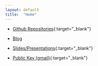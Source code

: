 ```yaml
---
layout: default
title:  "Home"
---
```


* [Github Repositories](https://github.com/samueljohnson/){:target="_blank"}

* [Blog](https://samueljohnson.github.io/blog)

* [Slides/Presentations](https://docs.google.com/folderview?id=0Byuyn2ZpRQybNlFEUnhDSFh2Mzg){:target="_blank"}

* [Public Key (gmail)](https://samueljohnson.github.com/assets/Public.asc){:target="_blank"}
